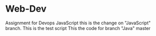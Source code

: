 # Web-Dev
Assignment for Devops
JavaScript
this is the change on "JavaScript" branch.
This is the test script
This the code for branch "Java" 
master
